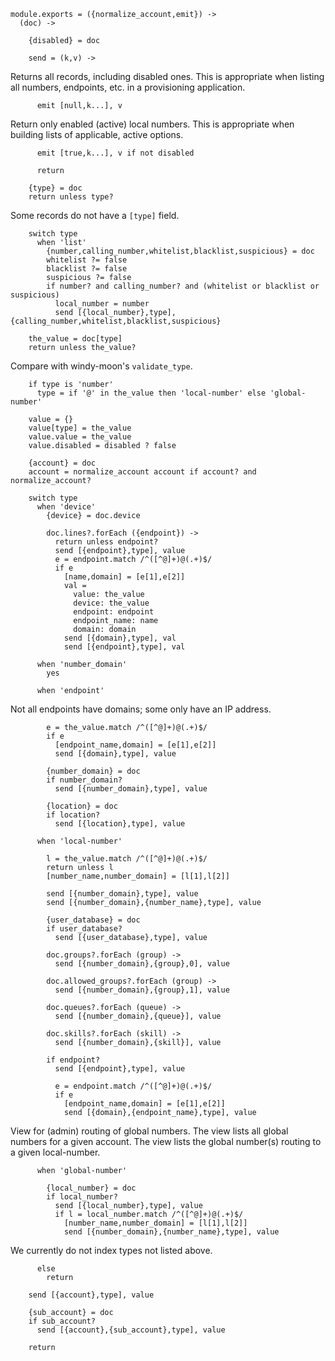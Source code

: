     module.exports = ({normalize_account,emit}) ->
      (doc) ->

        {disabled} = doc

        send = (k,v) ->

Returns all records, including disabled ones.
This is appropriate when listing all numbers, endpoints, etc. in a provisioning application.

          emit [null,k...], v

Return only enabled (active) local numbers.
This is appropriate when building lists of applicable, active options.

          emit [true,k...], v if not disabled

          return

        {type} = doc
        return unless type?

Some records do not have a `[type]` field.

        switch type
          when 'list'
            {number,calling_number,whitelist,blacklist,suspicious} = doc
            whitelist ?= false
            blacklist ?= false
            suspicious ?= false
            if number? and calling_number? and (whitelist or blacklist or suspicious)
              local_number = number
              send [{local_number},type], {calling_number,whitelist,blacklist,suspicious}

        the_value = doc[type]
        return unless the_value?

Compare with windy-moon's `validate_type`.

        if type is 'number'
          type = if '@' in the_value then 'local-number' else 'global-number'

        value = {}
        value[type] = the_value
        value.value = the_value
        value.disabled = disabled ? false

        {account} = doc
        account = normalize_account account if account? and normalize_account?

        switch type
          when 'device'
            {device} = doc.device

            doc.lines?.forEach ({endpoint}) ->
              return unless endpoint?
              send [{endpoint},type], value
              e = endpoint.match /^([^@]+)@(.+)$/
              if e
                [name,domain] = [e[1],e[2]]
                val =
                  value: the_value
                  device: the_value
                  endpoint: endpoint
                  endpoint_name: name
                  domain: domain
                send [{domain},type], val
                send [{endpoint},type], val

          when 'number_domain'
            yes

          when 'endpoint'

Not all endpoints have domains; some only have an IP address.

            e = the_value.match /^([^@]+)@(.+)$/
            if e
              [endpoint_name,domain] = [e[1],e[2]]
              send [{domain},type], value

            {number_domain} = doc
            if number_domain?
              send [{number_domain},type], value

            {location} = doc
            if location?
              send [{location},type], value

          when 'local-number'

            l = the_value.match /^([^@]+)@(.+)$/
            return unless l
            [number_name,number_domain] = [l[1],l[2]]

            send [{number_domain},type], value
            send [{number_domain},{number_name},type], value

            {user_database} = doc
            if user_database?
              send [{user_database},type], value

            doc.groups?.forEach (group) ->
              send [{number_domain},{group},0], value

            doc.allowed_groups?.forEach (group) ->
              send [{number_domain},{group},1], value

            doc.queues?.forEach (queue) ->
              send [{number_domain},{queue}], value

            doc.skills?.forEach (skill) ->
              send [{number_domain},{skill}], value

            if endpoint?
              send [{endpoint},type], value

              e = endpoint.match /^([^@]+)@(.+)$/
              if e
                [endpoint_name,domain] = [e[1],e[2]]
                send [{domain},{endpoint_name},type], value

View for (admin) routing of global numbers.
The view lists all global numbers for a given account.
The view lists the global number(s) routing to a given local-number.

          when 'global-number'

            {local_number} = doc
            if local_number?
              send [{local_number},type], value
              if l = local_number.match /^([^@]+)@(.+)$/
                [number_name,number_domain] = [l[1],l[2]]
                send [{number_domain},{number_name},type], value

We currently do not index types not listed above.

          else
            return

        send [{account},type], value

        {sub_account} = doc
        if sub_account?
          send [{account},{sub_account},type], value

        return
